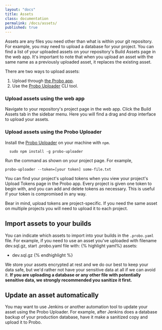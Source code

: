 ```yaml
---
layout: "docs"
title: Assets
class: documentation
permalink: /docs/assets/
published: true
---
```

Assets are any files you need other than what is within your git repository. For example, you may need to upload a database for your project. You can find a list of your uploaded assets on your repository's Build Assets page in the web app. It's important to note that when you upload an asset with the same name as a previously uploaded asset, it replaces the existing asset.

There are two ways to upload assets:

1. Upload through [the Probo app](https://app.probo.ci/).
2. Use the [Probo Uploader](https://github.com/ProboCI/probo-uploader) CLI tool.

### Upload assets using the web app

Navigate to your repository's project page in the web app. Click the Build Assets tab in the sidebar menu. Here you will find a drag and drop interface to upload your assets.

### Upload assets using the Probo Uploader

Install the [Probo Uploader](https://github.com/ProboCI/probo-uploader) on your machine with `npm`.

  ```
    sudo npm install -g probo-uploader
  ```

Run the command as shown on your project page. For example,

  ```
  probo-uploader --token=[your token] some-file.txt
  ```

You can find your project's upload tokens when you view your project's Upload Tokens page in the Probo app. Every project is given one token to begin with, and you can add and delete tokens as necessary. This is useful if your token is compromised in any way.

Bear in mind, upload tokens are project-specific. If you need the same asset on multiple projects you will need to upload it to each project.

## Import assets to your builds

You can indicate which assets to import into your builds in the `.probo.yaml` file. For example, if you need to use an asset you've uploaded with filename dev.sql.gz, start .probo.yaml file with:
{% highlight yaml%}
assets:
  - dev.sql.gz
{% endhighlight %}

We store your assets encrypted at rest and we do our best to keep your data safe, but we'd rather not have your sensitive data at all if we can avoid it. **If you are uploading a database or any other file with potentially sensitive data, we strongly recommended you sanitize it first.**

## Update an asset automatically

You may want to use Jenkins or another automation tool to update your asset using the Probo Uploader. For example, after Jenkins does a database backup of your production database, have it make a sanitized copy and upload it to Probo.
